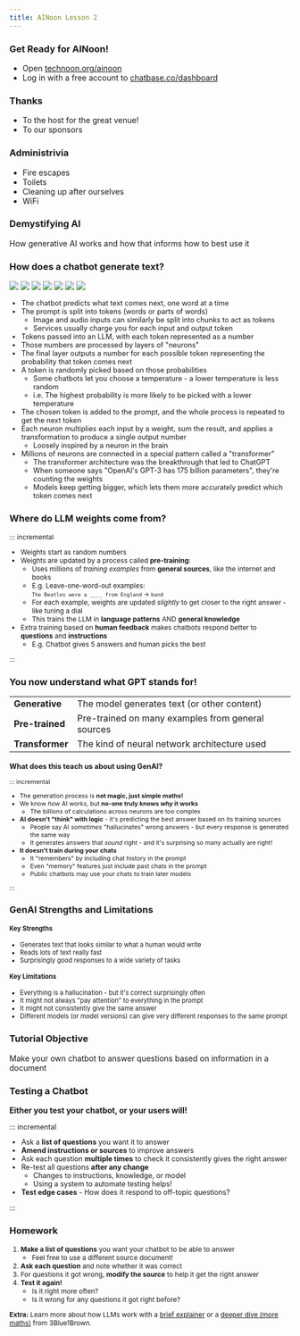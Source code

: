 ```yaml
---
title: AINoon Lesson 2
---
```


### Get Ready for AINoon!

* Open [technoon.org/ainoon](https://technoon.org/ainoon)
* Log in with a free account to [chatbase.co/dashboard](https://chatbase.co/dashboard)

### Thanks

* To the host for the great venue!
* To our sponsors

### Administrivia

* Fire escapes
* Toilets
* Cleaning up after ourselves
* WiFi

### Demystifying AI

How generative AI works and how that informs how to best use it

### How does a chatbot generate text?

<style>
.neural-network-diagram > p {
    display: grid;
}
.neural-network-diagram img {
    margin: 0;
    grid-area: 1 / 1;
    background: white;
}
</style>
<div class="r-stack neural-network-diagram">
<img src="assets/neural-network-1.png">
<img src="assets/neural-network-2.png" class="fragment">
<img src="assets/neural-network-3.png" class="fragment">
<img src="assets/neural-network-4.png" class="fragment">
<img src="assets/neural-network-5.png" class="fragment">
<img src="assets/neural-network-6.png" class="fragment">
<img src="assets/neural-network.png" class="fragment">
</div>

<aside class="notes">

<div style="font-size: 0.9em;">

* The chatbot predicts what text comes next, one word at a time
* The prompt is split into tokens (words or parts of words)
  * Image and audio inputs can similarly be split into chunks to act as tokens
  * Services usually charge you for each input and output token
* Tokens passed into an LLM, with each token represented as a number
* Those numbers are processed by layers of "neurons"
* The final layer outputs a number for each possible token representing the probability that token comes next
* A token is randomly picked based on those probabilities
  * Some chatbots let you choose a temperature - a lower temperature is less random
  * i.e. The highest probability is more likely to be picked with a lower temperature
* The chosen token is added to the prompt, and the whole process is repeated to get the next token
* Each neuron multiplies each input by a weight, sum the result, and applies a transformation to produce a single output number
  * Loosely inspired by a neuron in the brain
* Millions of neurons are connected in a special pattern called a "transformer"
  * The transformer architecture was the breakthrough that led to ChatGPT
  * When someone says "OpenAI's GPT-3 has 175 billion parameters", they're counting the weights
  * Models keep getting bigger, which lets them more accurately predict which token comes next

</div>

</aside>

### Where do LLM weights come from?

<div style="font-size: 0.85em;">

::: incremental

* Weights start as random numbers
* Weights are updated by a process called **pre-training**:
  * Uses millions of *training examples* from **general sources**,
    like the internet and books
  * E.g. Leave-one-word-out examples:
    <br><span style="font-size: 0.9em;">`The Beatles were a ____ from England` → `band`</span>
  * For each example, weights are updated *slightly* to get closer to
    the right answer - like tuning a dial
  * This trains the LLM in **language patterns** AND **general knowledge**
* Extra training based on **human feedback** makes chatbots respond
  better to **questions** and **instructions**
  * E.g. Chatbot gives 5 answers and human picks the best

:::

</div>

### You now understand what GPT stands for!

<table>
<tr><td><strong>Generative</strong></td><td>The model generates text (or other content)</td></tr>
<tr><td><strong>Pre-trained</strong></td><td>Pre-trained on many examples from general sources</td></tr>
<tr><td><strong>Transformer</strong></td><td>The kind of neural network architecture used</td></tr>
</table>

<div style="font-size: 0.78em;">

### What does this teach us about using GenAI?

::: incremental

* The generation process is **not magic, just simple maths!**
* We know *how* AI works, but **no-one truly knows *why* it works**
  * The billions of calculations across neurons are too complex
* **AI doesn't "think" with logic** - it's predicting the best answer
  based on its training sources
  * People say AI *sometimes* "hallucinates" wrong answers - but every
    response is generated the same way
  * It generates answers that *sound* right - and it's surprising so
    many actually are right!
* **It doesn't train during your chats**
  * It "remembers" by including chat history in the prompt
  * Even "memory" features just include past chats in the prompt
  * Public chatbots may use your chats to train later models

:::

</div>

### GenAI Strengths and Limitations

<div style="text-align: left; font-size: 0.8em;">

#### Key Strengths

* Generates text that looks similar to what a human would write
* Reads lots of text really fast
* Surprisingly good responses to a wide variety of tasks

<div style="margin-top: 0.5em;"></div>

#### Key Limitations

* Everything is a hallucination - but it's correct surprisingly often
* It might not always "pay attention" to everything in the prompt
* It might not consistently give the same answer
* Different models (or model versions) can give very different
  responses to the same prompt

</div>


### Tutorial Objective

Make your own chatbot to answer questions based on information in a
document


### Testing a Chatbot

**Either you test your chatbot, or your users will!**

<div style="font-size: 0.9em;">

::: incremental

* Ask a **list of questions** you want it to answer
* **Amend instructions or sources** to improve answers
* Ask each question **multiple times** to check it consistently gives
  the right answer
* Re-test all questions **after any change**
  * Changes to instructions, knowledge, or model
  * Using a system to automate testing helps!
* **Test edge cases** - How does it respond to off-topic questions?

:::

</div>

### Homework

<div style="font-size: 0.85em;">

1. **Make a list of questions** you want your chatbot to be able to
   answer
   * Feel free to use a different source document!
2. **Ask each question** and note whether it was correct
3. For questions it got wrong, **modify the source** to help it get
   the right answer
4. **Test it again!**
   * Is it right more often?
   * Is it wrong for any questions it got right before?

<div style="margin-top: 0.5em;"></div>

**Extra:** Learn more about how LLMs work with
a [brief explainer](https://www.youtube.com/watch?v=LPZh9BOjkQs) or
a [deeper dive (more maths)](https://www.youtube.com/watch?v=wjZofJX0v4M) from
3Blue1Brown.

</div>

